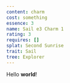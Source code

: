 ```yaml
---
content: charm
cost: something
essence: 3
name: Sail e3 Charm 1
rating: 3
requires: []
splat: Second Sunrise
trait: Sail
tree: Explorer
---
```


Hello **world**!
